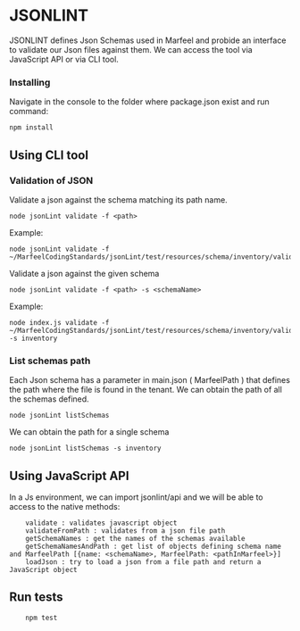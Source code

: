 # JSONLINT

JSONLINT defines Json Schemas used in Marfeel and probide an interface to validate our Json files against them.
We can access the tool via JavaScript API or via CLI tool.

### Installing
Navigate in the console to the folder where package.json exist and run command:

```
npm install
```

## Using CLI tool

### Validation of JSON

Validate a json against the schema matching its path name.
```
node jsonLint validate -f <path>
```

Example:
```
node jsonLint validate -f ~/MarfeelCodingStandards/jsonLint/test/resources/schema/inventory/valid/inventory.json
```

Validate a json against the given schema
```
node jsonLint validate -f <path> -s <schemaName>
```

Example:
```
node index.js validate -f ~/MarfeelCodingStandards/jsonLint/test/resources/schema/inventory/valid/taboola.test.json -s inventory
```

### List schemas path

Each Json schema has a parameter in main.json ( MarfeelPath ) that defines the path where the file is found in the tenant. We can obtain the path of all the schemas defined.

```
node jsonLint listSchemas
```

We can obtain the path for a single schema 

```
node jsonLint listSchemas -s inventory
```

## Using JavaScript API

In a Js environment, we can import jsonlint/api and we will be able to access to the native methods:
```
	validate : validates javascript object
	validateFromPath : validates from a json file path
	getSchemaNames : get the names of the schemas available
	getSchemaNamesAndPath : get list of objects defining schema name and MarfeelPath [{name: <schemaName>, MarfeelPath: <pathInMarfeel>}]
	loadJson : try to load a json from a file path and return a JavaScript object
```

## Run tests

```
    npm test
```